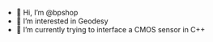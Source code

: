 - 👋 Hi, I’m @bpshop
- 👀 I’m interested in Geodesy
- 🌱 I’m currently trying to interface a CMOS sensor in C++

<!---
bpshop/bpshop is a ✨ special ✨ repository because its `README.md` (this file) appears on your GitHub profile.
You can click the Preview link to take a look at your changes.
--->
